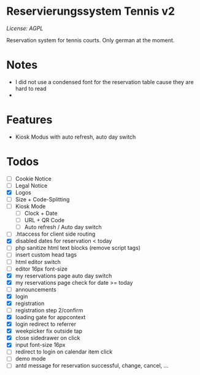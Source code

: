 # Reservierungssystem Tennis v2

*License: AGPL*

Reservation system for tennis courts. Only german at the moment.

# Notes

* I did not use a condensed font for the reservation table cause they are hard to read
* 

# Features

* Kiosk Modus with auto refresh, auto day switch

# Todos

* [ ] Cookie Notice
* [ ] Legal Notice
* [x] Logos
* [ ] Size + Code-Splitting
* [ ] Kiosk Mode
  * [ ] Clock + Date
  * [ ] URL + QR Code
  * [ ] Auto refresh / Auto day switch
* [ ] .htaccess for client side routing
* [x] disabled dates for reservation < today
* [ ] php sanitize html text blocks (remove script tags)
* [ ] insert custom head tags
* [ ] html editor switch
* [ ] editor 16px font-size
* [x] my reservations page auto day switch
* [x] my reservations page check for date >= today
* [ ] announcements
* [x] login
* [x] registration
* [ ] registration step 2/confirm
* [x] loading gate for appcontext
* [x] login redirect to referrer
* [x] weekpicker fix outside tap
* [x] close sidedrawer on click
* [x] input font-size 16px
* [ ] redirect to login on calendar item click
* [ ] demo mode
* [ ] antd message for reservation successful, change, cancel, ...